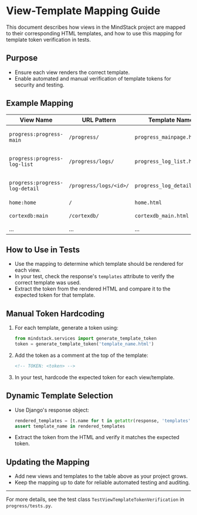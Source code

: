 # View-Template Mapping Guide

This document describes how views in the MindStack project are mapped to their corresponding HTML templates, and how to use this mapping for template token verification in tests.

## Purpose
- Ensure each view renders the correct template.
- Enable automated and manual verification of template tokens for security and testing.

## Example Mapping

| View Name                        | URL Pattern                        | Template Name              | Description                       |
|----------------------------------|------------------------------------|----------------------------|------------------------------------|
| `progress:progress-main`         | `/progress/`                       | `progress_mainpage.html`   | Main progress log page             |
| `progress:progress-log-list`     | `/progress/logs/`                  | `progress_log_list.html`   | List of progress logs              |
| `progress:progress-log-detail`   | `/progress/logs/<id>/`             | `progress_log_detail.html` | Detail view for a single log       |
| `home:home`                      | `/`                                | `home.html`                | Homepage                           |
| `cortexdb:main`                  | `/cortexdb/`                       | `cortexdb_main.html`       | CortexDB main page                 |
| ...                              | ...                                | ...                        | ...                                |

## How to Use in Tests
- Use the mapping to determine which template should be rendered for each view.
- In your test, check the response's `templates` attribute to verify the correct template was used.
- Extract the token from the rendered HTML and compare it to the expected token for that template.

## Manual Token Hardcoding
1. For each template, generate a token using:
   ```python
   from mindstack.services import generate_template_token
   token = generate_template_token('template_name.html')
   ```
2. Add the token as a comment at the top of the template:
   ```html
   <!-- TOKEN: <token> -->
   ```
3. In your test, hardcode the expected token for each view/template.

## Dynamic Template Selection
- Use Django's response object:
  ```python
  rendered_templates = [t.name for t in getattr(response, 'templates', []) if t.name]
  assert template_name in rendered_templates
  ```
- Extract the token from the HTML and verify it matches the expected token.

## Updating the Mapping
- Add new views and templates to the table above as your project grows.
- Keep the mapping up to date for reliable automated testing and auditing.

---

For more details, see the test class `TestViewTemplateTokenVerification` in `progress/tests.py`.
